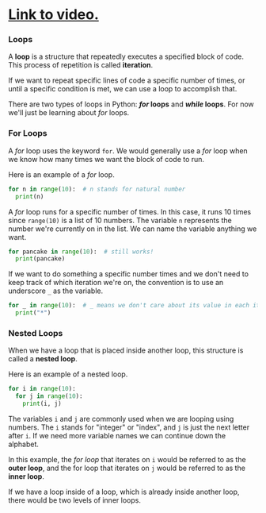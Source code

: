 # [Link to video.](https://www.youtube.com/watch?v=Mcn6mf89z_c&list=PLVD25niNi0Bkf2psAf7PzB1SV068XyNPo&index=25)

### Loops

A **loop** is a structure that repeatedly executes a specified block of code. This process of repetition is called **iteration**. 

If we want to repeat specific lines of code a specific number of times, or until a specific condition is met, we can use a loop to accomplish that. 

There are two types of loops in Python: **_for_ loops** and **_while_ loops**. For now we'll just be learning about *for* loops.

### For Loops

A *for* loop uses the keyword `for`. We would generally use a *for* loop when we know how many times we want the block of code to run.

Here is an example of a *for* loop.

```python
for n in range(10):  # n stands for natural number
  print(n)
```
A *for* loop runs for a specific number of times. In this case, it runs 10 times since `range(10)` is a list of 10 numbers. The variable `n` represents the number we're currently on in the list. We can name the variable anything we want.

```python
for pancake in range(10):  # still works!
  print(pancake)
```

If we want to do something a specific number times and we don't need to keep track of which iteration we're on, the convention is to use an underscore `_` as the variable.

```python
for _ in range(10):  # _ means we don't care about its value in each iteration
  print("*")
```

### Nested Loops

When we have a loop that is placed inside another loop, this structure is called a **nested loop**. 

Here is an example of a nested loop.

```python
for i in range(10):
  for j in range(10):
    print(i, j)
```

The variables `i` and `j` are commonly used when we are looping using numbers. The `i` stands for "integer" or "index", and `j` is just the next letter after `i`. If we need more variable names we can continue down the alphabet.

In this example, the *for loop* that iterates on `i` would be referred to as the **outer loop**, and the for loop that iterates on `j` would be referred to as the **inner loop**. 

If we have a loop inside of a loop, which is already inside another loop, there would be two levels of inner loops.
